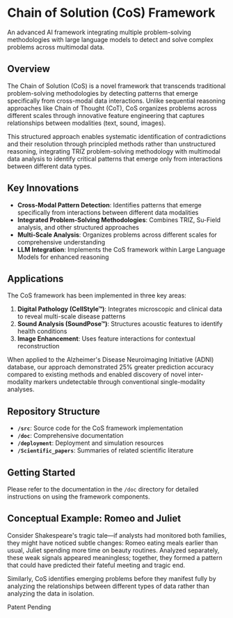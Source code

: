 # Chain of Solution (CoS) Framework

An advanced AI framework integrating multiple problem-solving methodologies with large language models to detect and solve complex problems across multimodal data.

## Overview

The Chain of Solution (CoS) is a novel framework that transcends traditional problem-solving methodologies by detecting patterns that emerge specifically from cross-modal data interactions. Unlike sequential reasoning approaches like Chain of Thought (CoT), CoS organizes problems across different scales through innovative feature engineering that captures relationships between modalities (text, sound, images).

This structured approach enables systematic identification of contradictions and their resolution through principled methods rather than unstructured reasoning, integrating TRIZ problem-solving methodology with multimodal data analysis to identify critical patterns that emerge only from interactions between different data types.

## Key Innovations

- **Cross-Modal Pattern Detection**: Identifies patterns that emerge specifically from interactions between different data modalities
- **Integrated Problem-Solving Methodologies**: Combines TRIZ, Su-Field analysis, and other structured approaches
- **Multi-Scale Analysis**: Organizes problems across different scales for comprehensive understanding
- **LLM Integration**: Implements the CoS framework within Large Language Models for enhanced reasoning

## Applications

The CoS framework has been implemented in three key areas:

1. **Digital Pathology (CellStyle™)**: Integrates microscopic and clinical data to reveal multi-scale disease patterns
2. **Sound Analysis (SoundPose™)**: Structures acoustic features to identify health conditions
3. **Image Enhancement**: Uses feature interactions for contextual reconstruction

When applied to the Alzheimer's Disease Neuroimaging Initiative (ADNI) database, our approach demonstrated 25% greater prediction accuracy compared to existing methods and enabled discovery of novel inter-modality markers undetectable through conventional single-modality analyses.

## Repository Structure

- **`/src`**: Source code for the CoS framework implementation
- **`/doc`**: Comprehensive documentation
- **`/deployment`**: Deployment and simulation resources
- **`/Scientific_papers`**: Summaries of related scientific literature

## Getting Started

Please refer to the documentation in the `/doc` directory for detailed instructions on using the framework components.

## Conceptual Example: Romeo and Juliet

Consider Shakespeare's tragic tale—if analysts had monitored both families, they might have noticed subtle changes: Romeo eating meals earlier than usual, Juliet spending more time on beauty routines. Analyzed separately, these weak signals appeared meaningless; together, they formed a pattern that could have predicted their fateful meeting and tragic end.

Similarly, CoS identifies emerging problems before they manifest fully by analyzing the relationships between different types of data rather than analyzing the data in isolation.

Patent Pending
